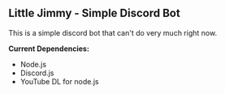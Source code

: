 ## Little Jimmy - Simple Discord Bot
This is a simple discord bot that can't do very much right now.

**Current Dependencies:**
- Node.js
- Discord.js
- YouTube DL for node.js
